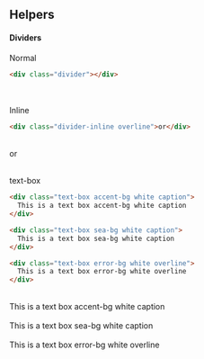 ## Helpers

#### Dividers

Normal

```html
<div class="divider"></div>
```

<br>
<div class="input-box">
<div class="divider"></div>
</div>

<br>
Inline

```html
<div class="divider-inline overline">or</div>
```

<br>
<div class="divider-inline overline">or</div>
<br>

text-box

```html
<div class="text-box accent-bg white caption">
  This is a text box accent-bg white caption
</div>

<div class="text-box sea-bg white caption">
  This is a text box sea-bg white caption
</div>

<div class="text-box error-bg white overline">
  This is a text box error-bg white overline
</div>
```

<br>
<div class="text-box accent-bg white caption ">This is a text box accent-bg white caption</div>
<br>
<div class="text-box sea-bg white caption">This is a text box sea-bg white caption</div>
<br>
<div class="text-box error-bg white overline  ">This is a text box error-bg white overline</div>
